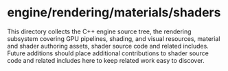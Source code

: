 # engine/rendering/materials/shaders

This directory collects the C++ engine source tree, the rendering subsystem covering GPU pipelines, shading, and visual resources, material and shader authoring assets, shader source code and related includes.
Future additions should place additional contributions to shader source code and related includes here to keep related work easy to discover.
